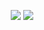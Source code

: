 <p align="center">
  <img heigth="30" src="https://github-readme-stats.vercel.app/api/top-langs/?username=joao1824&layout=compact&theme=shadow_red" />
  <img heigth="30" src="https://github-readme-stats.vercel.app/api?username=joao1824&show_icons=true&bg_color=00000000&theme=shadow_red" />
</p>
